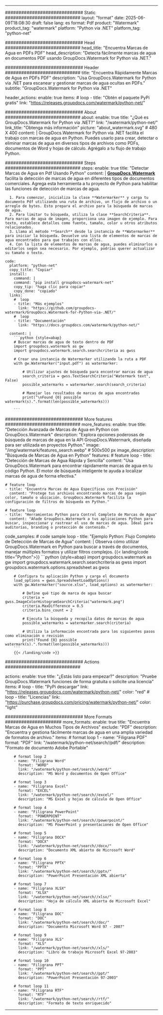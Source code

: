
---
############################# Static ############################
layout: "format"
date:  2025-06-09T18:08:30
draft: false
lang: es
format: Pdf
product: "Watermark"
product_tag: "watermark"
platform: "Python via .NET"
platform_tag: "python-net"

############################# Head ############################
head_title: "Encuentra Marcas de Agua en PDFs PDF"
head_description: "Detecta fácilmente marcas de agua en documentos PDF usando GroupDocs.Watermark for Python via .NET."

############################# Header ############################
title: "Encuentra Rápidamente Marcas de Agua en PDFs PDF" 
description: "Usa GroupDocs.Watermark for Python via .NET para escanear y gestionar marcas de agua ocultas en PDFs."
subtitle: "GroupDocs.Watermark for Python via .NET" 

header_actions:
  enable: true
  items:
    #  loop
    - title: "Obtén el paquete PyPi gratis"
      link: "https://releases.groupdocs.com/watermark/python-net/"
      
############################# About ############################
about:
    enable: true
    title: "¿Qué es GroupDocs.Watermark for Python via .NET?"
    link: "/watermark/python-net/"
    link_title: "Obtenga más información"
    picture: "about_watermark.svg" # 480 X 400
    content: |
       GroupDocs.Watermark for Python via .NET facilita el trabajo con marcas de agua en Python. Puedes usarlo para crear, detectar o eliminar marcas de agua en diversos tipos de archivos como PDFs, documentos de Word y hojas de cálculo. Agrégalo a tu flujo de trabajo Python.

############################# Steps ############################
steps:
    enable: true
    title: "Detectar Marcas de Agua en Pdf Usando Python"
    content: |
      **[GroupDocs.Watermark](https://products.groupdocs.com/watermark/python-net/)** facilita la detección de marcas de agua en diferentes tipos de documentos comerciales. Agrega esta herramienta a tu proyecto de Python para habilitar las funciones de detección de marcas de agua.
      
      1. Para comenzar, inicializa la clase **Watermarker** y carga tu documento Pdf utilizando una ruta de archivo, un flujo de archivo o un arreglo de bytes. Esto prepara el archivo para la búsqueda de marcas de agua.
      2. Para limitar tu búsqueda, utiliza la clase **SearchCriteria**. Para marcas de agua de imagen, proporciona una imagen de ejemplo. Para texto, establece detalles como fuente, tamaño, color u otros atributos relacionados.
      3. Llama al método **Search** desde la instancia de **Watermarker** para iniciar la búsqueda. Devuelve una lista de elementos de marcas de agua encontrados para que trabajes con ellos.
      4. Con la lista de elementos de marcas de agua, puedes eliminarlos o editarlos según sea necesario. Por ejemplo, podrías querer actualizar su tamaño o texto.
   
    code:
      platform: "python-net"
      copy_title: "Copiar"
      install:
        command: |
        command: "pip install groupdocs-watermark-net"
        copy_tip: "haga clic para copiar"
        copy_done: "copiado"
      links:
        #  loop
        - title: "Más ejemplos"
          link: "https://github.com/groupdocs-watermark/GroupDocs.Watermark-for-Python-via-.NET/"
        #  loop
        - title: "Documentación"
          link: "https://docs.groupdocs.com/watermark/python-net/"
          
      content: |
        ```python {style=abap}
        # Buscar marcas de agua de texto dentro de PDF
        import groupdocs.watermark as gw
        import groupdocs.watermark.search.searchcriteria as gwss

        # Crear una instancia de Watermarker utilizando la ruta a PDF
        with gw.Watermarker("input.pdf") as watermarker:

            # Utilizar ajustes de búsqueda para encontrar marcas de agua
            search_criteria = gwss.TextSearchCriteria("Watermark text", False)
            possible_watermarks = watermarker.search(search_criteria)

            # Manejar los resultados de marcas de agua encontradas
            print("\nFound {0} possible watermark(s).".format(len(possible_watermarks)))
       
        ```  

############################# More features ############################
more_features:
  enable: true
  title: "Detección Avanzada de Marcas de Agua en Python con GroupDocs.Watermark"
  description: "Explora opciones poderosas de búsqueda de marcas de agua en la API GroupDocs.Watermark, diseñada para ser utilizada en proyectos Python."
  image: "/img/watermark/features_search.webp" # 500x500 px
  image_description: "Búsqueda de Marcas de Agua en Python"
  features:
    # feature loop
    - title: "Detección de Marcas de Agua Rápida y Sencilla"
      content: "Usa GroupDocs.Watermark para encontrar rápidamente marcas de agua en tu código Python. El motor de búsqueda inteligente te ayuda a localizar marcas de agua de forma efectiva."

    # feature loop
    - title: "Encuentra Marcas de Agua Específicas con Precisión"
      content: "Protege tus archivos encontrando marcas de agua según color, tamaño o ubicación. GroupDocs.Watermark facilita la configuración de filtros de búsqueda en Python."

    # feature loop
    - title: "Herramientas Python para Control Completo de Marcas de Agua"
      content: "Añade GroupDocs.Watermark a tus aplicaciones Python para buscar, inspeccionar y rastrear el uso de marcas de agua. Ideal para auditorías, branding o protección de contenido."
      
  code_samples:
    # code sample loop
    - title: "Ejemplo Python: Flujo Completo de Detección de Marcas de Agua"
      content: |
        Observa cómo utilizar GroupDocs.Watermark en Python para buscar a través de documentos, manejar múltiples formatos y utilizar filtros complejos.
        {{< landing/code title="Python">}}
        ```python {style=abap}
        import groupdocs.watermark as gw
        import groupdocs.watermark.search.searchcriteria as gwss
        import groupdocs.watermark.options.spreadsheet as gwos

        # Configura tu aplicación Python y carga el documento
        load_options = gwos.SpreadsheetLoadOptions()
        with gw.Watermarker("source.xlsx", load_options) as watermarker:

            # Define qué tipo de marca de agua buscar
            criteria = gwss.ImageColorHistogramSearchCriteria("watermark.png")
            criteria.MaxDifference = 0.5
            criteria.bins_count = 2

            # Ejecuta la búsqueda y recopila datos de marcas de agua
            possible_watermarks = watermarker.search(criteria)

            # Utiliza la información encontrada para los siguientes pasos como eliminación o revisión
            print("Found {0} possible watermark(s).".format(len(possible_watermarks)))        
        ```
        {{< /landing/code >}}


############################# Actions ############################

actions:
  enable: true
  title: "¿Estás listo para empezar?"
  description: "Pruebe GroupDocs.Watermark funciones de forma gratuita o solicite una licencia"
  items:
    #  loop
    - title: "PyPi descargar"
      link: "https://releases.groupdocs.com/watermark/python-net/"
      color: "red"
        #  loop
    - title: "Licencias"
      link: "https://purchase.groupdocs.com/pricing/watermark/python-net/"
      color: "light"


############################# More Formats #####################
more_formats:
    enable: true
    title: "Encuentra Marcas de Agua en Muchos Tipos de Archivos"
    exclude: "PDF"
    description: "Encuentra y gestiona fácilmente marcas de agua en una amplia variedad de formatos de archivo."
    items: 
        # format loop 1
        - name: "Filigrana PDF"
          format: "PDF"
          link: "/watermark/python-net/search//pdf/"
          description: "Formato de documento Adobe Portable"

        # format loop 2
        - name: "Filigrana Word"
          format: "WORD"
          link: "/watermark/python-net/search//word/"
          description: "MS Word y documentos de Open Office"
          
        # format loop 3
        - name: "Filigrana Excel"
          format: "EXCEL"
          link: "/watermark/python-net/search//excel/"
          description: "MS Excel y hojas de cálculo de Open Office"

        # format loop 4
        - name: "Filigrana PowerPoint"
          format: "POWERPOINT"
          link: "/watermark/python-net/search//powerpoint/"
          description: "MS PowerPoint y presentaciones de Open Office"

        # format loop 5
        - name: "Filigrana DOCX"
          format: "DOCX"
          link: "/watermark/python-net/search//docx/"
          description: "Documento XML abierto de Microsoft Word"
          
        # format loop 6
        - name: "Filigrana PPTX"
          format: "PPTX"
          link: "/watermark/python-net/search//pptx/"
          description: "PowerPoint Presentación XML abierta"
          
        # format loop 7
        - name: "Filigrana XLSX"
          format: "XLSX"
          link: "/watermark/python-net/search//xlsx/"
          description: "Hoja de cálculo XML abierta de Microsoft Excel"

        # format loop 8
        - name: "Filigrana DOC"
          format: "DOC"
          link: "/watermark/python-net/search//doc/"
          description: "Documento Microsoft Word 97 - 2007"

        # format loop 9
        - name: "Filigrana XLS"
          format: "XLS"
          link: "/watermark/python-net/search//xls/"
          description: "Libro de trabajo Microsoft Excel 97-2003"

        # format loop 10
        - name: "Filigrana PPT"
          format: "PPT"
          link: "/watermark/python-net/search//ppt/"
          description: "PowerPoint Presentación 97-2003"

        # format loop 11
        - name: "Filigrana RTF"
          format: "RTF"
          link: "/watermark/python-net/search//rtf/"
          description: "Formato de texto enriquecido"

---